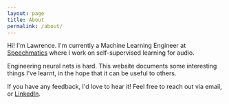 ```yaml
---
layout: page
title: About
permalink: /about/
---
```

Hi! I'm Lawrence. I'm currently a Machine Learning Engineer at [Speechmatics](https://www.speechmatics.com/?utm_source=google&utm_medium=ppc&utm_campaign=%7Bspeechmaticsbranded%7D&ad_group=126556305012&match_type=e&device=c&keyword=speechmatics&utm_term=speechmatics&gad=1&gclid=CjwKCAjwm4ukBhAuEiwA0zQxk83Q101NFOEV5JTVC0eVs6LYwOoEjkRy6IAlCEgavQaNrbud3Hj-dhoCRckQAvD_BwE) where I work on self-supervised learning for audio.

Engineering neural nets is hard. This website documents some interesting things I've learnt, in the hope that it can be useful to others. 

If you have any feedback, I'd love to hear it! Feel free to reach out via email, or [LinkedIn](https://www.linkedin.com/in/lawrence-atkins/).
